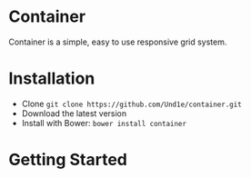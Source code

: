 # Container


Container is a simple, easy to use responsive grid system.

Installation
============
-	Clone `git clone https://github.com/Und1e/container.git`
-	Download the latest version
-	Install with Bower: `bower install container`


Getting Started
===============

